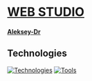 # [WEB STUDIO](https://aleksey-dr.github.io/web-studio.v2-html-sass-js/)

#### [Aleksey-Dr](https://github.com/Aleksey-Dr)

## Technologies
[![Technologies](https://skillicons.dev/icons?i=html,css,js)](https://skillicons.dev)
[![Tools](https://skillicons.dev/icons?i=github,vscode,figma)](https://skillicons.dev)